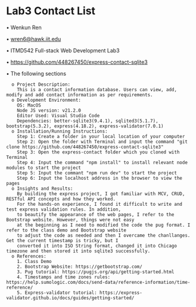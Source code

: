 # Lab3 Contact List
• Wenkun Ren

• wren6@hawk.iit.edu 

• ITMD542 Full-stack Web Development Lab3

• https://github.com/448267450/express-contact-sqlite3

• The following sections

      o Project Description: 
        This is a contact information database. Users can view, add, modify and add contact information as per requirements.
      o Development Environment: 
        OS: MacOS
        Node JS version: v21.2.0
        Editor Used: Visual Studio Code
        Dependencies: better-sqlite3(9.4.1), sqlited3(5.1.7), bootstrap(5.3.2), express(4.18.2), express-validator(7.0.1)
      o Installation/Running Instructions: 
        Step 1: Create a folder in your local location of your computer
        Step 2: Open the folder with Terminal and input the command "git clone https://github.com/448267450/express-contact-sqlite3"
        Step 3: Open the express-contact folder which you cloned with Terminal
        Step 4: Input the command "npm install" to install relevant node modules to start the project
        Step 5: Input the commant "npm run dev" to start the project
        Step 6: Input the localhost address in the browser to view the pages
      o Insights and Results:
        By building the express project, I got familiar with MCV, CRUD, RESTful API concepts and how they worked.
        For the hands-on experience, I found it difficult to write and test express validation rules. In addition,
        to beautify the appearance of the web pages, I refer to the Bootstrap website. However, things were not easy
        at the beginning as I need to modified the code the pug format. I refer to the class demo and Bootstrap website
        to adjust the code as needed and then I overcame the chanllanges. Get the current timestamp is tricky, but I 
        converted it into ISO String format, changed it into Chicago timezone and then stored it into sqlite3 successfully.
      o References:
        1. Class Demo
        2. Bootstrap Website: https://getbootstrap.com/
        3. Pug tutorial: https://pugjs.org/api/getting-started.html
        4. Timestamps and time zones rules: https://help.sumologic.com/docs/send-data/reference-information/time-reference/
        5. Express-validator tutorial: https://express-validator.github.io/docs/guides/getting-started/
